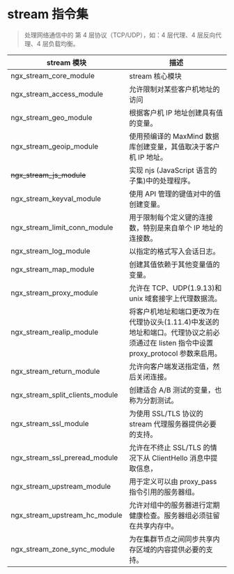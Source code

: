 # stream 指令集

> 处理网络通信中的 第 4 层协议（TCP/UDP），如：4 层代理、4 层反向代理、4 层负载均衡。

| stream 模块                     | 描述                                                                                                                                 |
| ------------------------------- | ------------------------------------------------------------------------------------------------------------------------------------ |
| ngx_stream_core_module          | stream 核心模块                                                                                                                      |
| ngx_stream_access_module        | 允许限制对某些客户机地址的访问                                                                                                       |
| ngx_stream_geo_module           | 根据客户机 IP 地址创建具有值的变量。                                                                                                 |
| ngx_stream_geoip_module         | 使用预编译的 MaxMind 数据库创建变量，其值取决于客户机 IP 地址。                                                                      |
| ~~ngx_stream_js_module~~        | 实现 njs (JavaScript 语言的子集)中的处理程序。                                                                                       |
| ngx_stream_keyval_module        | 使用 API 管理的键值对中的值创建变量。                                                                                                |
| ngx_stream_limit_conn_module    | 用于限制每个定义键的连接数，特别是来自单个 IP 地址的连接数。                                                                         |
| ngx_stream_log_module           | 以指定的格式写入会话日志。                                                                                                           |
| ngx_stream_map_module           | 创建其值依赖于其他变量值的变量。                                                                                                     |
| ngx_stream_proxy_module         | 允许在 TCP、UDP(1.9.13)和 unix 域套接字上代理数据流。                                                                                |
| ngx_stream_realip_module        | 将客户机地址和端口更改为在代理协议头(1.11.4)中发送的地址和端口。代理协议之前必须通过在 listen 指令中设置 proxy_protocol 参数来启用。 |
| ngx_stream_return_module        | 允许向客户端发送指定值，然后关闭连接。                                                                                               |
| ngx_stream_split_clients_module | 创建适合 A/B 测试的变量，也称为分割测试。                                                                                            |
| ngx_stream_ssl_module           | 为使用 SSL/TLS 协议的 stream 代理服务器提供必要的支持。                                                                              |
| ngx_stream_ssl_preread_module   | 允许在不终止 SSL/TLS 的情况下从 ClientHello 消息中提取信息，                                                                         |
| ngx_stream_upstream_module      | 用于定义可以由 proxy_pass 指令引用的服务器组。                                                                                       |
| ngx_stream_upstream_hc_module   | 允许对组中的服务器进行定期健康检查。服务器组必须驻留在共享内存中。                                                                   |
| ngx_stream_zone_sync_module     | 为在集群节点之间同步共享内存区域的内容提供必要的支持。                                                                               |
